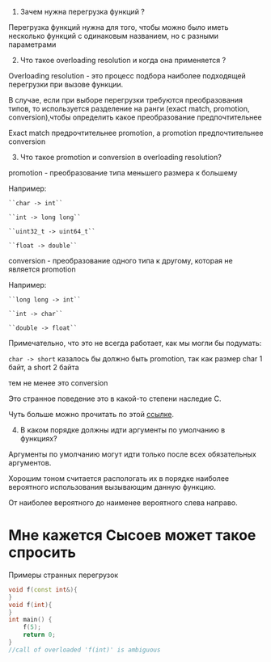 1. Зачем нужна перегрузка функций ?

Перегрузка функций нужна для того, чтобы можно было иметь несколько функций с одинаковым названием, но с разными параметрами 

2. Что такое overloading resolution и когда она применяется ?

Overloading resolution - это процесс подбора наиболее подходящей перегрузки при вызове функции. 

В случае, если при выборе перегрузки требуются преобразования типов, то используется разделение на ранги
(exact match, promotion, conversion),чтобы определить какое преобразование предпочтительнее

Exact match предрочтительнее promotion, а promotion предпочтительнее conversion

3. Что такое promotion и conversion в overloading resolution?

promotion - преобразование типа меньшего размера к большему 

Например: 

    ``char -> int``

    ``int -> long long``

    ``uint32_t -> uint64_t``

    ``float -> double``

conversion - преобразование одного типа к другому, которая не является promotion 

Например: 

    ``long long -> int``

    ``int -> char``

    ``double -> float``

Примечательно, что это не всегда работает, как мы могли бы подумать:

``char -> short`` казалось бы должно быть promotion, так как размер char 1 байт, a short 2 байта

тем не менее это conversion

Это странное поведение это в какой-то степени наследие С.

Чуть больше можно прочитать по этой [ссылке](https://stackoverflow.com/questions/76969417/why-is-char-int-promotion-but-char-short-is-conversion-but-not-promo).

4. В каком порядке должны идти аргументы по умолчанию в функциях?

Аргументы по умолчанию могут идти только после всех обязательных аргументов.

Хорошим тоном считается распологать их в порядке наиболее вероятного использования вызывающим данную функцию.

От наиболее вероятного до наименее вероятного слева направо. 

# Мне кажется Сысоев может такое спросить
Примеры странных перегрузок

```cpp
void f(const int&){
}
void f(int){
}
int main() {
    f(5);
    return 0;
}
//call of overloaded 'f(int)' is ambiguous
```
